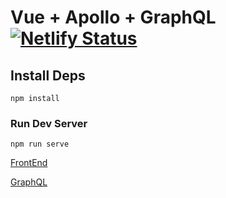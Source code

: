 # Vue + Apollo + GraphQL [![Netlify Status](https://api.netlify.com/api/v1/badges/c434b2ea-96cf-4447-a33b-60ddeebb0ab3/deploy-status)](https://app.netlify.com/sites/graphql-vue/deploys)

## Install Deps

```
npm install
```

### Run Dev Server

```
npm run serve
```

[FrontEnd](https://graphql-vue.netlify.app/)

[GraphQL](https://hasura-dash.herokuapp.com/)
